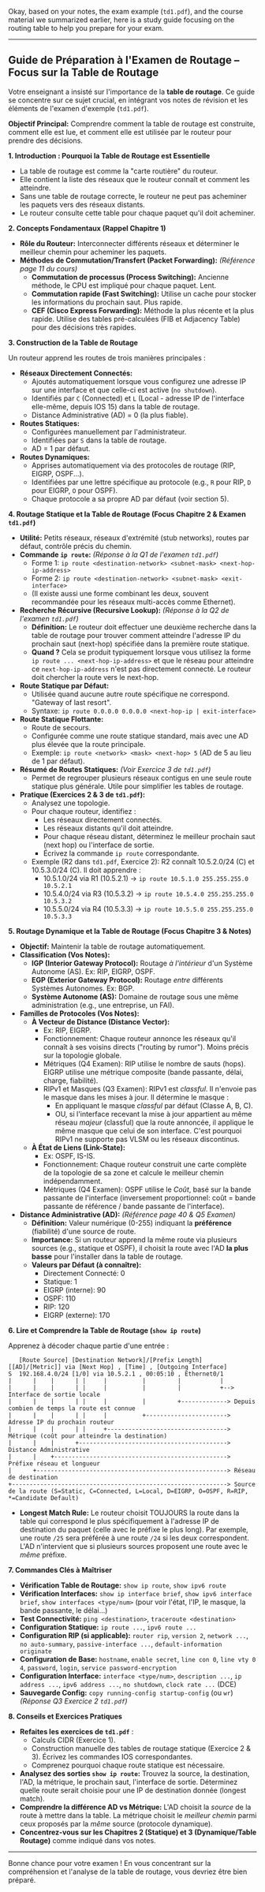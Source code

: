 Okay, based on your notes, the exam example (`td1.pdf`), and the course material we summarized earlier, here is a study guide focusing on the routing table to help you prepare for your exam.

---

## Guide de Préparation à l'Examen de Routage – Focus sur la Table de Routage

Votre enseignant a insisté sur l'importance de la **table de routage**. Ce guide se concentre sur ce sujet crucial, en intégrant vos notes de révision et les éléments de l'examen d'exemple (`td1.pdf`).

**Objectif Principal:** Comprendre comment la table de routage est construite, comment elle est lue, et comment elle est utilisée par le routeur pour prendre des décisions.

**1. Introduction : Pourquoi la Table de Routage est Essentielle**

- La table de routage est comme la "carte routière" du routeur.
- Elle contient la liste des réseaux que le routeur connaît et comment les atteindre.
- Sans une table de routage correcte, le routeur ne peut pas acheminer les paquets vers des réseaux distants.
- Le routeur consulte cette table pour chaque paquet qu'il doit acheminer.

**2. Concepts Fondamentaux (Rappel Chapitre 1)**

- **Rôle du Routeur:** Interconnecter différents réseaux et déterminer le meilleur chemin pour acheminer les paquets.
- **Méthodes de Commutation/Transfert (Packet Forwarding):** _(Référence page 11 du cours)_
    - **Commutation de processus (Process Switching):** Ancienne méthode, le CPU est impliqué pour chaque paquet. Lent.
    - **Commutation rapide (Fast Switching):** Utilise un cache pour stocker les informations du prochain saut. Plus rapide.
    - **CEF (Cisco Express Forwarding):** Méthode la plus récente et la plus rapide. Utilise des tables pré-calculées (FIB et Adjacency Table) pour des décisions très rapides.

**3. Construction de la Table de Routage**

Un routeur apprend les routes de trois manières principales :

- **Réseaux Directement Connectés:**
    - Ajoutés automatiquement lorsque vous configurez une adresse IP sur une interface et que celle-ci est active (`no shutdown`).
    - Identifiés par `C` (Connected) et `L` (Local - adresse IP de l'interface elle-même, depuis IOS 15) dans la table de routage.
    - Distance Administrative (AD) = 0 (la plus fiable).
- **Routes Statiques:**
    - Configurées manuellement par l'administrateur.
    - Identifiées par `S` dans la table de routage.
    - AD = 1 par défaut.
- **Routes Dynamiques:**
    - Apprises automatiquement via des protocoles de routage (RIP, EIGRP, OSPF...).
    - Identifiées par une lettre spécifique au protocole (e.g., `R` pour RIP, `D` pour EIGRP, `O` pour OSPF).
    - Chaque protocole a sa propre AD par défaut (voir section 5).

**4. Routage Statique et la Table de Routage (Focus Chapitre 2 & Examen `td1.pdf`)**

- **Utilité:** Petits réseaux, réseaux d'extrémité (stub networks), routes par défaut, contrôle précis du chemin.
- **Commande `ip route`:** _(Réponse à la Q1 de l'examen `td1.pdf`)_
    - Forme 1: `ip route <destination-network> <subnet-mask> <next-hop-ip-address>`
    - Forme 2: `ip route <destination-network> <subnet-mask> <exit-interface>`
    - (Il existe aussi une forme combinant les deux, souvent recommandée pour les réseaux multi-accès comme Ethernet).
- **Recherche Récursive (Recursive Lookup):** _(Réponse à la Q2 de l'examen `td1.pdf`)_
    - **Définition:** Le routeur doit effectuer une deuxième recherche dans la table de routage pour trouver comment atteindre l'adresse IP du prochain saut (next-hop) spécifiée dans la première route statique.
    - **Quand ?** Cela se produit typiquement lorsque vous utilisez la forme `ip route ... <next-hop-ip-address>` et que le réseau pour atteindre ce `next-hop-ip-address` n'est pas directement connecté. Le routeur doit chercher la route vers le next-hop.
- **Route Statique par Défaut:**
    - Utilisée quand aucune autre route spécifique ne correspond. "Gateway of last resort".
    - Syntaxe: `ip route 0.0.0.0 0.0.0.0 <next-hop-ip | exit-interface>`
- **Route Statique Flottante:**
    - Route de secours.
    - Configurée comme une route statique standard, mais avec une AD plus élevée que la route principale.
    - Exemple: `ip route <network> <mask> <next-hop> 5` (AD de 5 au lieu de 1 par défaut).
- **Résumé de Routes Statiques:** _(Voir Exercice 3 de `td1.pdf`)_
    - Permet de regrouper plusieurs réseaux contigus en une seule route statique plus générale. Utile pour simplifier les tables de routage.
- **Pratique (Exercices 2 & 3 de `td1.pdf`):**
    - Analysez une topologie.
    - Pour chaque routeur, identifiez :
        - Les réseaux directement connectés.
        - Les réseaux distants qu'il doit atteindre.
        - Pour chaque réseau distant, déterminez le meilleur prochain saut (next hop) ou l'interface de sortie.
        - Écrivez la commande `ip route` correspondante.
    - Exemple (R2 dans `td1.pdf`, Exercice 2): R2 connaît 10.5.2.0/24 (C) et 10.5.3.0/24 (C). Il doit apprendre :
        - 10.5.1.0/24 via R1 (10.5.2.1) -> `ip route 10.5.1.0 255.255.255.0 10.5.2.1`
        - 10.5.4.0/24 via R3 (10.5.3.2) -> `ip route 10.5.4.0 255.255.255.0 10.5.3.2`
        - 10.5.5.0/24 via R4 (10.5.3.3) -> `ip route 10.5.5.0 255.255.255.0 10.5.3.3`

**5. Routage Dynamique et la Table de Routage (Focus Chapitre 3 & Notes)**

- **Objectif:** Maintenir la table de routage automatiquement.
- **Classification (Vos Notes):**
    - **IGP (Interior Gateway Protocol):** Routage _à l'intérieur_ d'un Système Autonome (AS). Ex: RIP, EIGRP, OSPF.
    - **EGP (Exterior Gateway Protocol):** Routage _entre_ différents Systèmes Autonomes. Ex: BGP.
    - **Système Autonome (AS):** Domaine de routage sous une même administration (e.g., une entreprise, un FAI).
- **Familles de Protocoles (Vos Notes):**
    - **À Vecteur de Distance (Distance Vector):**
        - Ex: RIP, EIGRP.
        - Fonctionnement: Chaque routeur annonce les réseaux qu'il connaît à ses voisins directs ("routing by rumor"). Moins précis sur la topologie globale.
        - Métriques (Q4 Examen): RIP utilise le nombre de sauts (hops). EIGRP utilise une métrique composite (bande passante, délai, charge, fiabilité).
        - RIPv1 et Masques (Q3 Examen): RIPv1 est _classful_. Il n'envoie pas le masque dans les mises à jour. Il détermine le masque :
            - En appliquant le masque _classful_ par défaut (Classe A, B, C).
            - OU, si l'interface recevant la mise à jour appartient au même réseau _majeur_ (classful) que la route annoncée, il applique le même masque que celui de son interface. C'est pourquoi RIPv1 ne supporte pas VLSM ou les réseaux discontinus.
    - **À État de Liens (Link-State):**
        - Ex: OSPF, IS-IS.
        - Fonctionnement: Chaque routeur construit une carte complète de la topologie de sa zone et calcule le meilleur chemin indépendamment.
        - Métriques (Q4 Examen): OSPF utilise le _Coût_, basé sur la bande passante de l'interface (inversement proportionnel: coût = bande passante de référence / bande passante de l'interface).
- **Distance Administrative (AD):** _(Référence page 40 & Q5 Examen)_
    - **Définition:** Valeur numérique (0-255) indiquant la **préférence** (fiabilité) d'une source de route.
    - **Importance:** Si un routeur apprend la même route via plusieurs sources (e.g., statique et OSPF), il choisit la route avec l'AD **la plus basse** pour l'installer dans la table de routage.
    - **Valeurs par Défaut (à connaître):**
        - Directement Connecté: 0
        - Statique: 1
        - EIGRP (interne): 90
        - OSPF: 110
        - RIP: 120
        - EIGRP (externe): 170

**6. Lire et Comprendre la Table de Routage (`show ip route`)**

Apprenez à décoder chaque partie d'une entrée :

```
   [Route Source] [Destination Network]/[Prefix Length] [[AD]/[Metric]] via [Next Hop] , [Time] , [Outgoing Interface]
S  192.168.4.0/24 [1/0] via 10.5.2.1 , 00:05:10 , Ethernet0/1
|      |    |      | |     |          |         |           |
|      |    |      | |     |          |         |           +--> Interface de sortie locale
|      |    |      | |     |          |         +-------------> Depuis combien de temps la route est connue
|      |    |      | |     |          +-----------------------> Adresse IP du prochain routeur
|      |    |      | |     +----------------------------------> Métrique (coût pour atteindre la destination)
|      |    |      +------------------------------------------> Distance Administrative
|      |    +-------------------------------------------------> Préfixe réseau et longueur
|      +------------------------------------------------------> Réseau de destination
+-------------------------------------------------------------> Source de la route (S=Static, C=Connected, L=Local, D=EIGRP, O=OSPF, R=RIP, *=Candidate Default)
```

- **Longest Match Rule:** Le routeur choisit TOUJOURS la route dans la table qui correspond le plus spécifiquement à l'adresse IP de destination du paquet (celle avec le préfixe le plus long). Par exemple, une route `/25` sera préférée à une route `/24` si les deux correspondent. L'AD n'intervient que si plusieurs sources proposent une route avec le _même_ préfixe.

**7. Commandes Clés à Maîtriser**

- **Vérification Table de Routage:** `show ip route`, `show ipv6 route`
- **Vérification Interfaces:** `show ip interface brief`, `show ipv6 interface brief`, `show interfaces <type/num>` (pour voir l'état, l'IP, le masque, la bande passante, le délai...)
- **Test Connectivité:** `ping <destination>`, `traceroute <destination>`
- **Configuration Statique:** `ip route ...`, `ipv6 route ...`
- **Configuration RIP (si applicable):** `router rip`, `version 2`, `network ...`, `no auto-summary`, `passive-interface ...`, `default-information originate`
- **Configuration de Base:** `hostname`, `enable secret`, `line con 0`, `line vty 0 4`, `password`, `login`, `service password-encryption`
- **Configuration Interface:** `interface <type/num>`, `description ...`, `ip address ...`, `ipv6 address ...`, `no shutdown`, `clock rate ...` (DCE)
- **Sauvegarde Config:** `copy running-config startup-config` (ou `wr`) _(Réponse Q3 Exercice 2 `td1.pdf`)_

**8. Conseils et Exercices Pratiques**

- **Refaites les exercices de `td1.pdf`** :
    - Calculs CIDR (Exercice 1).
    - Construction manuelle des tables de routage statique (Exercice 2 & 3). Écrivez les commandes IOS correspondantes.
    - Comprenez pourquoi chaque route statique est nécessaire.
- **Analysez des sorties `show ip route`:** Trouvez la source, la destination, l'AD, la métrique, le prochain saut, l'interface de sortie. Déterminez quelle route serait choisie pour une IP de destination donnée (longest match).
- **Comprendre la différence AD vs Métrique:** L'AD choisit la _source_ de la route à mettre dans la table. La métrique choisit le _meilleur chemin_ parmi ceux proposés par la _même_ source (protocole dynamique).
- **Concentrez-vous sur les Chapitres 2 (Statique) et 3 (Dynamique/Table Routage)** comme indiqué dans vos notes.

---

Bonne chance pour votre examen ! En vous concentrant sur la compréhension et l'analyse de la table de routage, vous devriez être bien préparé.